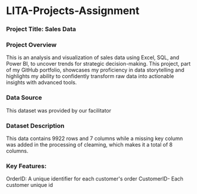 # LITA-Projects-Assignment

### Project Title: Sales Data

### Project Overview
This is an analysis and visualization of sales data using Excel, SQL, and Power BI, to uncover trends for strategic decision-making. This project, part of my GitHub portfolio, showcases my proficiency in data storytelling and highlights my ability to confidently transform raw data into actionable insights with advanced tools.

### Data Source
This dataset was provided by our facilitator

### Dataset Description
This data contains 9922 rows and 7 columns while a missing key column was added in the processing of cleaming, which makes it a total of 8 columns.



### Key Features:
OrderID: A unique identifier for each customer's order
CustomerID- Each customer unique id
